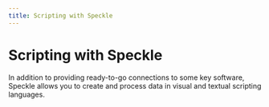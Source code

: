 ```yaml
---
title: Scripting with Speckle
---
```


# Scripting with Speckle

In addition to providing ready-to-go connections to some key software, Speckle allows you to create and process data in visual and textual scripting languages.